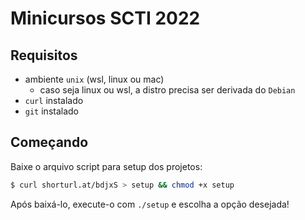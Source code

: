 # Minicursos SCTI 2022

## Requisitos
- ambiente `unix` (wsl, linux ou mac)
  - caso seja linux ou wsl, a distro precisa ser derivada do `Debian`
- `curl` instalado
- `git` instalado

## Começando
Baixe o arquivo script para setup dos projetos:
```sh dark
$ curl shorturl.at/bdjxS > setup && chmod +x setup
```

Após baixá-lo, execute-o com `./setup` e escolha a opção desejada!
